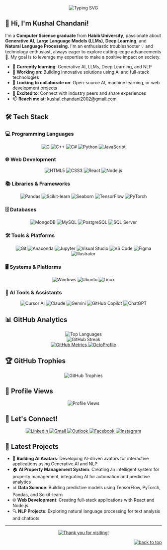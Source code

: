 <div align="center">
  <img src="https://readme-typing-svg.demolab.com?font=Fira+Code&size=22&pause=1000&color=7E3ACE&center=true&vCenter=true&width=600&lines=Computer+Science+Graduate;Generative+AI+Enthusiast;Deep+Learning+Explorer;Passionate+Problem+Solver" alt="Typing SVG" />
</div>

## 👋 Hi, I'm Kushal Chandani!

I'm a **Computer Science graduate** from **Habib University**, passionate about **Generative AI**, **Large Language Models (LLMs)**, **Deep Learning**, and **Natural Language Processing**. I'm an enthusiastic troubleshooter 💡 and technology enthusiast, always eager to explore cutting-edge advancements 🚀. My goal is to leverage my expertise to make a positive impact on society.

- 🌱 **Currently learning**: Generative AI, LLMs, Deep Learning, and NLP
- 🔭 **Working on**: Building innovative solutions using AI and full-stack technologies
- 👯 **Looking to collaborate on**: Open-source AI, machine learning, or web development projects
- 🤝 **Excited to**: Connect with industry peers and share experiences
- 📫 **Reach me at**: [kushal.chandani2002@gmail.com](mailto:kushal.chandani2002@gmail.com)

## 🛠️ Tech Stack

### 💻 Programming Languages
<div align="center">
  <img src="https://img.shields.io/badge/-C-00599C?style=for-the-badge&logo=c&logoColor=white" alt="C" />
  <img src="https://img.shields.io/badge/-C++-00599C?style=for-the-badge&logo=c%2B%2B&logoColor=white" alt="C++" />
  <img src="https://img.shields.io/badge/-C%23-239120?style=for-the-badge&logo=c-sharp&logoColor=white" alt="C#" />
  <img src="https://img.shields.io/badge/-Python-3776AB?style=for-the-badge&logo=python&logoColor=white" alt="Python" />
  <img src="https://img.shields.io/badge/-JavaScript-F7DF1E?style=for-the-badge&logo=javascript&logoColor=black" alt="JavaScript" />
</div>

### 🌐 Web Development
<div align="center">
  <img src="https://img.shields.io/badge/-HTML5-E34F26?style=for-the-badge&logo=html5&logoColor=white" alt="HTML5" />
  <img src="https://img.shields.io/badge/-CSS3-1572B6?style=for-the-badge&logo=css3&logoColor=white" alt="CSS3" />
  <img src="https://img.shields.io/badge/-React-61DAFB?style=for-the-badge&logo=react&logoColor=black" alt="React" />
  <img src="https://img.shields.io/badge/-Node.js-339933?style=for-the-badge&logo=node.js&logoColor=white" alt="Node.js" />
</div>

### 📚 Libraries & Frameworks
<div align="center">
  <img src="https://img.shields.io/badge/-Pandas-150458?style=for-the-badge&logo=pandas&logoColor=white" alt="Pandas" />
  <img src="https://img.shields.io/badge/-Scikit--learn-F7931E?style=for-the-badge&logo=scikit-learn&logoColor=white" alt="Scikit-learn" />
  <img src="https://img.shields.io/badge/-Seaborn-3776AB?style=for-the-badge&logo=python&logoColor=white" alt="Seaborn" />
  <img src="https://img.shields.io/badge/-TensorFlow-FF6F00?style=for-the-badge&logo=tensorflow&logoColor=white" alt="TensorFlow" />
  <img src="https://img.shields.io/badge/-PyTorch-EE4C2C?style=for-the-badge&logo=pytorch&logoColor=white" alt="PyTorch" />
</div>

### 🗄️ Databases
<div align="center">
  <img src="https://img.shields.io/badge/-MongoDB-47A248?style=for-the-badge&logo=mongodb&logoColor=white" alt="MongoDB" />
  <img src="https://img.shields.io/badge/-MySQL-4479A1?style=for-the-badge&logo=mysql&logoColor=white" alt="MySQL" />
  <img src="https://img.shields.io/badge/-PostgreSQL-336791?style=for-the-badge&logo=postgresql&logoColor=white" alt="PostgreSQL" />
  <img src="https://img.shields.io/badge/-SQL%20Server-CC2927?style=for-the-badge&logo=microsoft-sql-server&logoColor=white" alt="SQL Server" />
</div>

### 🛠️ Tools & Platforms
<div align="center">
  <img src="https://img.shields.io/badge/-Git-F05032?style=for-the-badge&logo=git&logoColor=white" alt="Git" />
  <img src="https://img.shields.io/badge/-Anaconda-44A833?style=for-the-badge&logo=anaconda&logoColor=white" alt="Anaconda" />
  <img src="https://img.shields.io/badge/-Jupyter-F37626?style=for-the-badge&logo=jupyter&logoColor=white" alt="Jupyter" />
  <img src="https://img.shields.io/badge/-Visual%20Studio-5C2D91?style=for-the-badge&logo=visual-studio&logoColor=white" alt="Visual Studio" />
  <img src="https://img.shields.io/badge/-VS%20Code-007ACC?style=for-the-badge&logo=visual-studio-code&logoColor=white" alt="VS Code" />
  <img src="https://img.shields.io/badge/-Figma-F24E1E?style=for-the-badge&logo=figma&logoColor=white" alt="Figma" />
  <img src="https://img.shields.io/badge/-Illustrator-FF9A00?style=for-the-badge&logo=adobe-illustrator&logoColor=white" alt="Illustrator" />
</div>

### 🖥️ Systems & Platforms
<div align="center">
  <img src="https://img.shields.io/badge/-Windows-0078D6?style=for-the-badge&logo=windows&logoColor=white" alt="Windows" />
  <img src="https://img.shields.io/badge/-Ubuntu-E95420?style=for-the-badge&logo=ubuntu&logoColor=white" alt="Ubuntu" />
  <img src="https://img.shields.io/badge/-Linux-FCC624?style=for-the-badge&logo=linux&logoColor=black" alt="Linux" />
</div>

### 🤖 AI Tools & Assistants
<div align="center">
  <img src="https://img.shields.io/badge/-Cursor%20AI-000000?style=for-the-badge&logo=cursor&logoColor=white" alt="Cursor AI" />
  <img src="https://img.shields.io/badge/-Claude-CC785C?style=for-the-badge&logo=anthropic&logoColor=white" alt="Claude" />
  <img src="https://img.shields.io/badge/-Gemini-4285F4?style=for-the-badge&logo=google&logoColor=white" alt="Gemini" />
  <img src="https://img.shields.io/badge/-GitHub%20Copilot-000000?style=for-the-badge&logo=github&logoColor=white" alt="GitHub Copilot" />
  <img src="https://img.shields.io/badge/-ChatGPT-00A67E?style=for-the-badge&logo=openai&logoColor=white" alt="ChatGPT" />
</div>

## 📊 GitHub Analytics
<div align="center">
  <img src="https://github-readme-stats.vercel.app/api/top-langs/?username=kushal-chandani&layout=compact&theme=midnight-purple&langs_count=8&card_width=495" alt="Top Languages" />
</div>

<div align="center">
  <img src="http://github-readme-streak-stats.herokuapp.com?user=kushal-chandani&theme=midnight-purple&border=7f3ace&ring=80ff00&fire=80ff00" alt="GitHub Streak" />
</div>

<div align="center">
  <a href="https://metrics.lecoq.io/insights?user=kushal-chandani">
    <img src="https://img.shields.io/badge/GitHub_Metrics-Detailed_Analytics-7E3ACE?style=for-the-badge&logo=github&logoColor=white" alt="GitHub Metrics" />
  </a>
  <a href="https://octoprofile.vercel.app/user?id=kushal-chandani">
    <img src="https://img.shields.io/badge/OctoProfile-Enhanced_Profile-181717?style=for-the-badge&logo=github&logoColor=white" alt="OctoProfile" />
  </a>
</div>

## 🏆 GitHub Trophies
<div align="center">
  <img src="https://github-profile-trophy.vercel.app/?username=kushal-chandani&theme=discord&no-frame=true&no-bg=false&margin-w=4&row=1" alt="GitHub Trophies" />
</div>

## 👀 Profile Views
<div align="center">
  <img src="https://komarev.com/ghpvc/?username=kushal-chandani&label=Profile%20views&color=7E3ACE&style=for-the-badge" alt="Profile Views" />
</div>

## 💼 Let's Connect!
<div align="center">
  <a href="https://www.linkedin.com/in/kushal-chandani-0a9b261a6/">
    <img src="https://img.shields.io/badge/LinkedIn-kushalchandani-0A66C2?style=for-the-badge&logo=linkedin&logoColor=white" alt="LinkedIn" />
  </a>
  <a href="mailto:kushal.chandani2002@gmail.com">
    <img src="https://img.shields.io/badge/Email-kushal.chandani2002@gmail.com-D14836?style=for-the-badge&logo=gmail&logoColor=white" alt="Gmail" />
  </a>
  <a href="mailto:kc07535@st.habib.edu.pk">
    <img src="https://img.shields.io/badge/Email-kc07535@st.habib.edu.pk-0078D4?style=for-the-badge&logo=microsoft-outlook&logoColor=white" alt="Outlook" />
  </a>
  <a href="https://www.facebook.com/kushal.chandani/">
    <img src="https://img.shields.io/badge/Facebook-kushal.chandani-1877F2?style=for-the-badge&logo=facebook&logoColor=white" alt="Facebook" />
  </a>
  <a href="https://www.instagram.com/kushal_chandani1/">
    <img src="https://img.shields.io/badge/Instagram-kushal_chandani1-E4405F?style=for-the-badge&logo=instagram&logoColor=white" alt="Instagram" />
  </a>
</div>

## 📝 Latest Projects
- 🤖 **Building AI Avatars**: Developing AI-driven avatars for interactive applications using Generative AI and NLP
- 🏠 **AI Property Management System**: Creating an intelligent system for property management, integrating AI for automation and predictive analytics
- 📊 **Data Science**: Building predictive models using TensorFlow, PyTorch, Pandas, and Scikit-learn
- 🌐 **Web Development**: Creating full-stack applications with React and Node.js
- 🔍 **NLP Projects**: Exploring natural language processing for text analysis and chatbots

---

<div align="center">
  <a href="https://git.io/typing-svg">
    <img src="https://readme-typing-svg.demolab.com?font=Roboto+Slab&size=24&pause=1000&color=7E3ACE&center=true&vCenter=true&width=435&lines=Thanks+for+visiting!;Let's+build+innovative+solutions+together!;Happy+coding!" alt="Thank you for visiting!" />
  </a>
</div>

<p align="right"><a href="#top"><img src="https://img.shields.io/static/v1?label&message=back+to+top&color=7E3ACE&style=flat&logo" alt="back to top" /></a></p>
